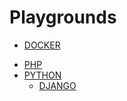 # Playgrounds

- [DOCKER](https://github.com/mejasonatkinson/playground-docker)
<!-- https://github.com/mejasonatkinson/playground-nodejs -->
<!-- https://github.com/mejasonatkinson/playground-reactjs -->
<!-- https://github.com/mejasonatkinson/playground-strapiCMS -->
<!-- https://github.com/mejasonatkinson/playground-craftCMS -->
- [PHP](https://github.com/mejasonatkinson/playground-php)
- [PYTHON](https://github.com/mejasonatkinson/playground-python)
    - [DJANGO](https://github.com/mejasonatkinson/playground-django)    
